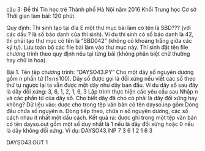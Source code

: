 câu 3: Đề thi Tin học trẻ Thành phố Hà Nội năm 2016
Khối Trung học Cơ sở
Thời gian làm bài: 120 phút.

Quy định:  Thí sinh tạo tại đĩa E một thư mục bài làm có tên là SBD??? (với các dấu ? là số báo danh của thí sinh). Ví dụ thí sinh có số báo danh là 42, thì phải tạo thư mục có tên là “SBD042” (không có khoảng trắng giữa các ký tự). Lưu toàn bộ các file bài làm vào thư mục này. Thí sinh đặt tên file chương trình theo quy định nêu tại từng bài (không phân biệt chữ thường hay chữ in hoa).

Bài 1. Tên tệp chương trình: “DAYSO43.PY”
Cho một dãy số nguyên dương gồm n phần tử (1≤n≤100). Dãy số được gọi là đối xứng nếu viết các số theo thứ tự ngược lại ta vẫn được một dãy như dãy ban đầu.
Ví dụ dãy số sau đây là dãy đối xứng: 3, 6, 1, 2, 1, 6, 3
Lập trình thực hiện các yêu cầu sau
Nhập n và các phần tử của dãy số.
Cho biết dãy đã cho có phải là dãy đối xứng hay không?
Dữ liệu vào:  được cho trong tệp văn bản có tên dayso.inp gồm 
Dòng đầu chứa số nguyên n.
Dòng tiếp theo, chứa n số nguyên dương, các số cách nhau ít nhất một dấu cách.
 Kết quả ra: được ghi trong một tệp văn bản có tên dayso.out gồm một số duy nhất là 1 nếu là dãy đối xứng hoặc 0 nếu là dãy không đối xứng.
Ví dụ:
DAYSO43.INP
7
3 6 1 2 1 6 3

DAYSO43.OUT
1